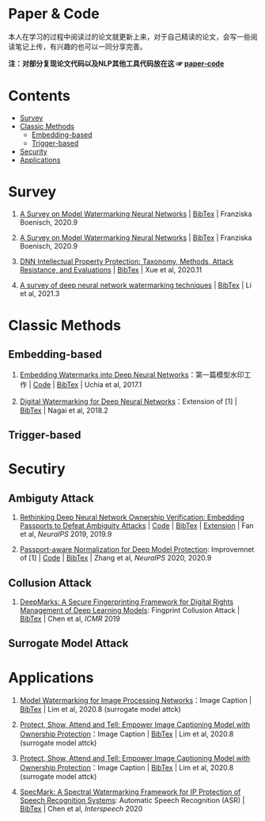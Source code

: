 Paper & Code 
========================
本人在学习的过程中阅读过的论文就更新上来，对于自己精读的论文，会写一些阅读笔记上传，有兴趣的也可以一同分享完善。

**注：对部分复现论文代码以及NLP其他工具代码放在这 ☞ [paper-code](https://github.com/DengBoCong/paper/tree/master/paper-code)**

# Contents 
+ [Survey](#Survey)
+ [Classic&nbsp;Methods](#Classic&nbsp;Methods)
    + [Embedding-based](#Embedding-based)
    + [Trigger-based](#Trigger-based)
+ [Security](#Security)
+ [Applications](#Applications)


# Survey 

1. [A Survey on Model Watermarking Neural Networks](../paper/model_IP/survey/A_Survey_on_Model_Watermarking_Neural_Networks.pdf) | [BibTex](https://scholar.googleusercontent.com/scholar.bib?q=info:Q_T8Vs8S7NcJ:scholar.google.com/&output=citation&scisdr=CgWVvEwREJLC_OQivj0:AAGBfm0AAAAAYGckpj11-dM5u9qPie1Vm4fHnviVbAPl&scisig=AAGBfm0AAAAAYGckpvijcXuFdUdPxzJNYP6r-kESuTiE&scisf=4&ct=citation&cd=-1&hl=zh-CN) | Franziska Boenisch, 2020.9

1. [A Survey on Model Watermarking Neural Networks](https://arxiv.org/pdf/2009.12153.pdf) | [BibTex](https://scholar.googleusercontent.com/scholar.bib?q=info:Q_T8Vs8S7NcJ:scholar.google.com/&output=citation&scisdr=CgWVvEwREJLC_OQivj0:AAGBfm0AAAAAYGckpj11-dM5u9qPie1Vm4fHnviVbAPl&scisig=AAGBfm0AAAAAYGckpvijcXuFdUdPxzJNYP6r-kESuTiE&scisf=4&ct=citation&cd=-1&hl=zh-CN) | Franziska Boenisch, 2020.9

2. [DNN Intellectual Property Protection: Taxonomy, Methods, Attack Resistance, and Evaluations](https://arxiv.org/pdf/2011.13564.pdf) | [BibTex](https://scholar.googleusercontent.com/scholar.bib?q=info:80FeKvJfLoYJ:scholar.google.com/&output=citation&scisdr=CgWVvEwREJLC_OQi1CI:AAGBfm0AAAAAYGckzCIyNKzZmN5Nio3ziZcD-dY5fi8h&scisig=AAGBfm0AAAAAYGckzEUshkxDSYx9_k6mIcPPWqBMB3nr&scisf=4&ct=citation&cd=-1&hl=zh-CN) | Xue et al, 2020.11

3. [A survey of deep neural network watermarking techniques](https://arxiv.org/pdf/2103.09274.pdf) | [BibTex](https://scholar.googleusercontent.com/scholar.bib?q=info:zaIcaXKRpAwJ:scholar.google.com/&output=citation&scisdr=CgWVvEwREJLC_OQi7pM:AAGBfm0AAAAAYGck9pNnIowY5HtiawEwdtR2MivnYiXM&scisig=AAGBfm0AAAAAYGck9s1oA-kWMNLMQfA3QxZ53_OmDSDP&scisf=4&ct=citation&cd=-1&hl=zh-CN) | Li et al, 2021.3

# Classic&nbsp;Methods
## Embedding-based
1. [Embedding Watermarks into Deep Neural Networks](https://arxiv.org/pdf/1701.04082)：第一篇模型水印工作 | [Code](https://github.com/yu4u/dnn-watermark) | [BibTex](https://scholar.googleusercontent.com/scholar.bib?q=info:UU2mQ9z-ZvgJ:scholar.google.com/&output=citation&scisdr=CgWVvEwREJLC_OQlpgc:AAGBfm0AAAAAYGcjvgfxBCPPsmRKecyXg54IRwJaH54W&scisig=AAGBfm0AAAAAYGcjvszsVjtnkroeuG0XJmnWRX5zeRbo&scisf=4&ct=citation&cd=-1&hl=zh-CN) | Uchia et al, 2017.1

2. [Digital Watermarking for Deep Neural Networks](https://arxiv.org/pdf/1802.02601.pdf)：Extension of [1] | [BibTex](https://scholar.googleusercontent.com/scholar.bib?q=info:UU2mQ9z-ZvgJ:scholar.google.com/&output=citation&scisdr=CgWVvEwREJLC_OQlpgc:AAGBfm0AAAAAYGcjvgfxBCPPsmRKecyXg54IRwJaH54W&scisig=AAGBfm0AAAAAYGcjvszsVjtnkroeuG0XJmnWRX5zeRbo&scisf=4&ct=citation&cd=-1&hl=zh-CN) | Nagai et al, 2018.2






## Trigger-based


# Secutiry

## Ambiguty Attack
1. [Rethinking Deep Neural Network Ownership Verification: Embedding Passports to Defeat Ambiguity Attacks](https://openreview.net/pdf?id=BJlfKVBeUr) | [Code](https://github.com/kamwoh/DeepIPR) | [BibTex](https://scholar.googleusercontent.com/scholar.bib?q=info:BKAV-WKeJ1AJ:scholar.google.com/&output=citation&scisdr=CgWVvEwREJLC_OQ2dGI:AAGBfm0AAAAAYGcwbGKgqKY6a88Qf5KSWhJ1cZDTLhKp&scisig=AAGBfm0AAAAAYGcwbFH6YVqAHUeAAN6Prl_2T1s73g_a&scisf=4&ct=citation&cd=-1&hl=zh-CN) | [Extension](https://arxiv.org/pdf/1909.07830.pdf) | Fan et al, *NeuraIPS* 2019, 2019.9

2. [Passport-aware Normalization for Deep Model Protection](https://proceedings.neurips.cc/paper/2020/file/ff1418e8cc993fe8abcfe3ce2003e5c5-Paper.pdf): Improvemnet of [1] | [Code](https://github.com/ZJZAC/Passport-aware-Normalization) | [BibTex](https://scholar.googleusercontent.com/scholar.bib?q=info:5QgO8-Ei59MJ:scholar.google.com/&output=citation&scisdr=CgWVvEwREJLC_OQ0VCc:AAGBfm0AAAAAYGcyTCc8vZsk-pFuOhQTxIcQCkrbyaKh&scisig=AAGBfm0AAAAAYGcyTD4o2PSHMinhgmKjFreZiaaIMuHC&scisf=4&ct=citation&cd=-1&hl=zh-CN) | Zhang et al, *NeuraIPS* 2020, 2020.9

## Collusion Attack

1. [DeepMarks: A Secure Fingerprinting Framework for Digital Rights Management of Deep Learning Models](http://www.aceslab.org/sites/default/files/DeepMarks_ICMR.pdf): Fingprint Collusion Attack | [BibTex](https://scholar.googleusercontent.com/scholar.bib?q=info:and7Xl29vpgJ:scholar.google.com/&output=citation&scisdr=CgWVvEwREJLC_OQ1P4Q:AAGBfm0AAAAAYGczJ4RoJtTNcjLtnR6Zl4YvA5v6elxb&scisig=AAGBfm0AAAAAYGczJ04ATBFCOCzJmHZ52JT_rgZWhxNf&scisf=4&ct=citation&cd=-1&hl=zh-CN) | Chen et al, *ICMR* 2019

## Surrogate Model Attack

# Applications

1. [Model Watermarking for Image Processing Networks](https://arxiv.org/pdf/2008.11009.pdf)：Image Caption | [BibTex](https://scholar.googleusercontent.com/scholar.bib?q=info:Hq9e_KZON_EJ:scholar.google.com/&output=citation&scisdr=CgWVvEwREJLC_OQsz6k:AAGBfm0AAAAAYGcq16n6j4YFkuwrZH3dDto3LkFvxF-a&scisig=AAGBfm0AAAAAYGcq16uriSTyDxEVHby921snFFyOuwPO&scisf=4&ct=citation&cd=-1&hl=zh-CN) | Lim et al, 2020.8
(surrogate model attck)

2. [Protect, Show, Attend and Tell: Empower Image Captioning Model with Ownership Protection](https://arxiv.org/pdf/2008.11009.pdf)：Image Caption | [BibTex](https://scholar.googleusercontent.com/scholar.bib?q=info:Hq9e_KZON_EJ:scholar.google.com/&output=citation&scisdr=CgWVvEwREJLC_OQsz6k:AAGBfm0AAAAAYGcq16n6j4YFkuwrZH3dDto3LkFvxF-a&scisig=AAGBfm0AAAAAYGcq16uriSTyDxEVHby921snFFyOuwPO&scisf=4&ct=citation&cd=-1&hl=zh-CN) | Lim et al, 2020.8
(surrogate model attck)

3. [Protect, Show, Attend and Tell: Empower Image Captioning Model with Ownership Protection](https://arxiv.org/pdf/2008.11009.pdf)：Image Caption | [BibTex](https://scholar.googleusercontent.com/scholar.bib?q=info:Hq9e_KZON_EJ:scholar.google.com/&output=citation&scisdr=CgWVvEwREJLC_OQsz6k:AAGBfm0AAAAAYGcq16n6j4YFkuwrZH3dDto3LkFvxF-a&scisig=AAGBfm0AAAAAYGcq16uriSTyDxEVHby921snFFyOuwPO&scisf=4&ct=citation&cd=-1&hl=zh-CN) | Lim et al, 2020.8
(surrogate model attck)

4. [SpecMark: A Spectral Watermarking Framework for IP Protection of Speech Recognition Systems](https://indico2.conference4me.psnc.pl/event/35/contributions/3413/attachments/489/514/Wed-1-8-8.pdf): Automatic Speech Recognition (ASR) | [BibTex](https://scholar.googleusercontent.com/scholar.bib?q=info:1mZFIe2pNnAJ:scholar.google.com/&output=citation&scisdr=CgWVvEwREJLC_OQoHKM:AAGBfm0AAAAAYGcuBKOzSqvdDqnLbYlRyww2XKv2DvaU&scisig=AAGBfm0AAAAAYGcuBLBOsoQ6w4kMDGZJ2WuleTHZouD7&scisf=4&ct=citation&cd=-1&hl=zh-CN) | Chen et al, *Interspeech* 2020
